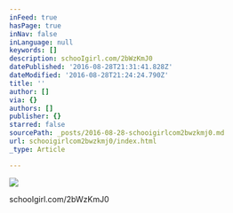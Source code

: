 ```yaml
---
inFeed: true
hasPage: true
inNav: false
inLanguage: null
keywords: []
description: schooIgirl.com/2bWzKmJ0
datePublished: '2016-08-28T21:31:41.828Z'
dateModified: '2016-08-28T21:24:24.790Z'
title: ''
author: []
via: {}
authors: []
publisher: {}
starred: false
sourcePath: _posts/2016-08-28-schooigirlcom2bwzkmj0.md
url: schooigirlcom2bwzkmj0/index.html
_type: Article

---
```

![](https://the-grid-user-content.s3-us-west-2.amazonaws.com/71fc7c31-0d3f-4a83-8907-0b69973841dc.jpg)

schooIgirl.com/2bWzKmJ0